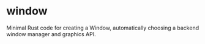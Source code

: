 # window
Minimal Rust code for creating a Window, automatically choosing a backend window manager and graphics API.
